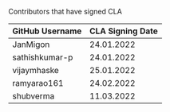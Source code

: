 Contributors that have signed CLA

| GitHub Username | CLA Signing Date |
|---------------------|-----------|
| JanMigon | 24.01.2022 |
| sathishkumar-p | 24.01.2022 |
| vijaymhaske | 25.01.2022 |
| ramyarao161 | 24.02.2022 |
| shubverma | 11.03.2022 |
